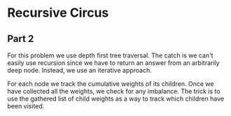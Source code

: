 Recursive Circus
================

## Part 2

For this problem we use depth first tree traversal. The catch is we can't easily use recursion since we have to return an answer from an arbitrarily deep node. Instead, we use an iterative approach.

For each node we track the cumulative weights of its children. Once we have collected all the weights, we check for any imbalance. The trick is to use the gathered list of child weights as a way to track which children have been visited.
